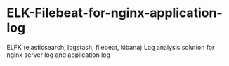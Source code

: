 # ELK-Filebeat-for-nginx-application-log
ELFK (elasticsearch, logstash, filebeat, kibana) Log analysis solution for nginx server log and application log
